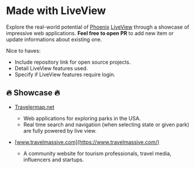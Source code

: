 # Made with LiveView

Explore the real-world potential of [Phoenix](https://www.phoenixframework.org/) [LiveView](https://hexdocs.pm/phoenix_live_view/Phoenix.LiveView.html) through a showcase of impressive web applications. **Feel free to open PR** to add new item or update informations about existing one.

Nice to haves:

* Include repository link for open source projects.
* Detail LiveView features used.
* Specify if LiveView features require login.

## :fire: Showcase :fire:

* [Travelermap.net](https://travelermap.net/parks/usa)
  * Web applications for exploring parks in the USA.
  * Real time search and navigation (when selecting state or given park) are fully powered by live view.

* [www.travelmassive.com](https://www.travelmassive.com/)
  * A community website for tourism professionals, travel media, influencers and startups.
